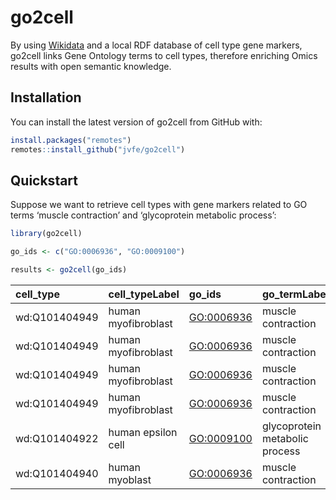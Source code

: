 
<!-- README.md is generated from README.Rmd. Please edit that file -->

# go2cell

<!-- badges: start -->

<!-- badges: end -->

By using [Wikidata](https://www.wikidata.org/wiki/Wikidata:Main_Page)
and a local RDF database of cell type gene markers, go2cell links Gene
Ontology terms to cell types, therefore enriching Omics results with
open semantic knowledge.

## Installation

You can install the latest version of go2cell from GitHub with:

``` r
install.packages("remotes")
remotes::install_github("jvfe/go2cell")
```

## Quickstart

Suppose we want to retrieve cell types with gene markers related to GO
terms ‘muscle contraction’ and ‘glycoprotein metabolic process’:

``` r
library(go2cell)

go_ids <- c("GO:0006936", "GO:0009100")

results <- go2cell(go_ids)
```

| cell\_type    | cell\_typeLabel     | go\_ids      | go\_termLabel                  | geneLabel |
| :------------ | :------------------ | :----------- | :----------------------------- | :-------- |
| wd:Q101404949 | human myofibroblast | <GO:0006936> | muscle contraction             | CALD1     |
| wd:Q101404949 | human myofibroblast | <GO:0006936> | muscle contraction             | ACTA2     |
| wd:Q101404949 | human myofibroblast | <GO:0006936> | muscle contraction             | MYL9      |
| wd:Q101404949 | human myofibroblast | <GO:0006936> | muscle contraction             | DES       |
| wd:Q101404922 | human epsilon cell  | <GO:0009100> | glycoprotein metabolic process | PCSK6     |
| wd:Q101404940 | human myoblast      | <GO:0006936> | muscle contraction             | TPM2      |
